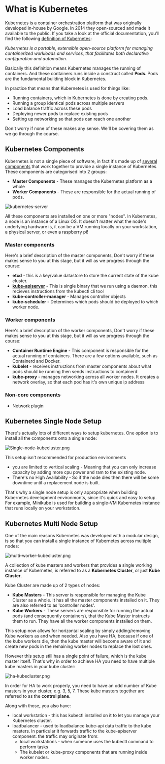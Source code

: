# What is Kubernetes

Kubernetes is a container orchestration platform that was originally developed in-house by Google. In 2014 they open-sourced and made it available to the public. If you take a look at the official documentation, you'll find the following [definition of Kubernetes](https://kubernetes.io/docs/concepts/overview/what-is-kubernetes/):

*Kubernetes is a portable, extensible open-source platform for managing containerized workloads and services, that facilitates both declarative configuration and automation.*

Basically this definition means Kubernetes manages the running of containers. And these containers runs inside a construct called **Pods**. Pods are the fundamental building block in Kubernetes.

In practice that means that Kubernetes is used for things like:

- Running containers, which in Kubernetes is done by creating pods.
- Running a group identical pods across multiple servers
- Load balance traffic across these pods
- Deploying newer pods to replace existing pods
- Setting up networking so that pods can reach one another

Don't worry if none of these makes any sense. We'll be covering them as we go through the course. 

## Kubernetes Components

Kubernetes is not a single piece of software, in fact it's made up of [several components](https://kubernetes.io/docs/concepts/overview/components/) that work together to provide a single instance of Kubernetes. These components are categorised into 2 groups:

- **Master Components** - These manages the Kubernetes platform as a whole
- **Worker Components** - These are responsible for the actual running of pods.

![kubernetes-server](https://github.com/Sher-Chowdhury/Kubernetes-Study-Guide/raw/master/Section-01/04_What_is_Kubernetes/images/kubernetes-components.png)

All these components are installed on one or more "nodes". In Kubernetes, a node is an instance of a Linux OS. It doesn't matter what the node's underlying hardware is, it can be a VM running locally on your workstation, a physical server, or even a raspberry pi! 

### Master components

Here's a brief description of the master components, Don't worry if these makes sense to you at this stage, but it will as we progress through the course:

- **etcd** - this is a key/value datastore to store the current state of the kube cluster.
- **[kube-apiserver](https://kubernetes.io/docs/reference/command-line-tools-reference/kube-apiserver/)** - This is single binary that we run using a daemon. this recieves instructions from the kubectl cli tool
- **kube-controller-manager** - Manages controller objects
- **kube-scheduler** - Determines which pods should be deployed to which worker node. 

### Worker components

Here's a brief description of the worker components, Don't worry if these makes sense to you at this stage, but it will as we progress through the course:

- **Container Runtime Engine** - This component is responsible for the actual running of containers. There are a few options available, such as Containerd and Docker.  
- **kubelet** - receives instructions from master components about what pods should be running then sends instructions to containerd
- **kube-proxy** - manages networking across all worker nodes. It creates a network overlay, so that each pod has it's own unique ip address


### Non-core components

- Network plugin


## Kubernetes Single Node Setup

There's actually lots of different ways to setup kubernetes. One option is to install all the components onto a single node:

![Single-node-kubecluster.png](https://github.com/Sher-Chowdhury/Kubernetes-Study-Guide/raw/master/Section-01/04_What_is_Kubernetes/images/Single-node-kubecluster.png)

This setup isn't recommended for production environments

- you are limited to vertical scaling - Meaning that you can only increase capacity by adding more cpu power and ram to the existing node. 
- There's no High Availability - So if the node dies then there will be some downtime until a replacement node is built. 

That's why a single node setup is only appropriate when building Kubernetes development environmonts, since it's quick and easy to setup. For example, Minikube is used for building a single-VM Kubernetes instance that runs locally on your workstation.  

## Kubernetes Multi Node Setup

One of the main reasons Kubernetes was developed with a modular design, is so that you can install a single instance of Kubernetes across multiple nodes:

![multi-worker-kubecluster.png](https://github.com/Sher-Chowdhury/Kubernetes-Study-Guide/raw/master/Section-01/04_What_is_Kubernetes/images/multi-worker-kubecluster.png)

A collection of kube masters and workers that provides a single working instance of Kubernetes, is referred to as a **Kubernetes Cluster**, or just **Kube Cluster**.

Kube Cluster are made up of  2 types of nodes:

- **Kube Masters** - This server is responsible for managing the Kube Cluster as a whole. It has all the master components installed on it. They are also referred to as 'controller nodes'.
- **Kube Workers** - These servers are responsible for running the actual pods (and consequently containers), that the Kube Master instructs them to run. They have all the worker components installed on them.  

This setup now allows for horizontal scaling by simply adding/removing Kube workers as and when needed. Also you have HA, because if one of the kube workers die, then the kube master will become aware of it and create new pods in the remaining worker nodes to replace the lost ones.

However this setup still has a single point of failure, which is the kube master itself. That's why in order to achieve HA you need to have multiple kube masters in your kube cluster:

![ha-kubecluster.png](https://github.com/Sher-Chowdhury/Kubernetes-Study-Guide/raw/master/Section-01/04_What_is_Kubernetes/images/ha-kubecluster.png)

In order for HA to work properly, you need to have an odd number of Kube masters in your cluster, e.g. 3, 5, 7. These kube masters together are referred to as the **control plane**.

Along with those, you also have:

- local workstation - this has kubectl installed on it to let you manage your Kubernetes cluster.
- loadbalancer - used to loadbalance kube-api data traffic to the kube masters. In particular it forwards traffic to the kube-apiserver component. the traffic may originate from:
  - local workstations - when someone uses the kubectl command to perform tasks
  - The kubelet or kube-proxy components that are running inside worker nodes.
